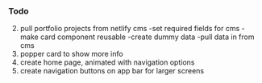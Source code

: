 ### Todo

2. pull portfolio projects from netlify cms
   -set required fields for cms
   -make card component reusable
   -create dummy data
   -pull data in from cms
3. popper card to show more info
4. create home page, animated with navigation options
5. create navigation buttons on app bar for larger screens
